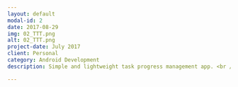 ```yaml
---
layout: default
modal-id: 2
date: 2017-08-29
img: 02_TTT.png
alt: 02_TTT.png
project-date: July 2017
client: Personal
category: Android Development
description: Simple and lightweight task progress management app. <br /> <a href="https://play.google.com/store/apps/details?id=imaginary.question.timedtasktracker">Timed Task Tracker</a>

---
```

